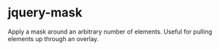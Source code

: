 jquery-mask
===========

Apply a mask around an arbitrary number of elements.  Useful for pulling elements up through an overlay.